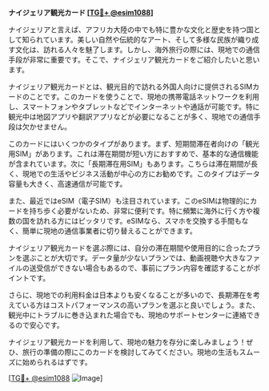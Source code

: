 **ナイジェリア観光カード [[TG💪+ @esim1088](https://t.me/s/esim1088)]**

ナイジェリアと言えば、アフリカ大陸の中でも特に豊かな文化と歴史を持つ国として知られています。美しい自然や伝統的なアート、そして多様な民族が織り成す文化は、訪れる人々を魅了します。しかし、海外旅行の際には、現地での通信手段が非常に重要です。そこで、ナイジェリア観光カードをご紹介したいと思います。

ナイジェリア観光カードとは、観光目的で訪れる外国人向けに提供されるSIMカードのことです。このカードを使うことで、現地の携帯電話ネットワークを利用し、スマートフォンやタブレットなどでインターネットや通話が可能です。特に観光中は地図アプリや翻訳アプリなどが必要になることが多く、現地での通信手段は欠かせません。

このカードにはいくつかのタイプがあります。まず、短期間滞在者向けの「観光用SIM」があります。これは滞在期間が短い方におすすめで、基本的な通信機能が含まれています。次に「長期滞在用SIM」もあります。こちらは滞在期間が長く、現地での生活やビジネス活動が中心の方にお勧めです。このタイプはデータ容量も大きく、高速通信が可能です。

また、最近ではeSIM（電子SIM）も注目されています。このeSIMは物理的にカードを持ち歩く必要がないため、非常に便利です。特に頻繁に海外に行く方や複数の国を訪れる方にはピッタリです。eSIMなら、スマホを交換する手間もなく、簡単に現地の通信事業者に切り替えることができます。

ナイジェリア観光カードを選ぶ際には、自分の滞在期間や使用目的に合ったプランを選ぶことが大切です。データ量が少ないプランでは、動画視聴や大きなファイルの送受信ができない場合もあるので、事前にプラン内容を確認することがポイントです。

さらに、現地での利用料金は日本よりも安くなることが多いので、長期滞在を考えている方はコストパフォーマンスの高いプランを選ぶと良いでしょう。また、観光中にトラブルに巻き込まれた場合でも、現地のサポートセンターに連絡できるので安心です。

ナイジェリア観光カードを利用して、現地の魅力を存分に楽しみましょう！ぜひ、旅行の準備の際にこのカードを検討してみてください。現地の生活もスムーズに始められるはずです。

[[TG💪+ @esim1088](https://t.me/s/esim1088) ![Image](https://i.postimg.cc/Y0z9fWf4/image.png)]